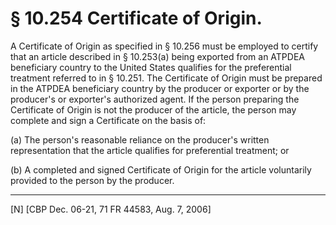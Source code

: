# § 10.254   Certificate of Origin.

A Certificate of Origin as specified in § 10.256 must be employed to certify that an article described in § 10.253(a) being exported from an ATPDEA beneficiary country to the United States qualifies for the preferential treatment referred to in § 10.251. The Certificate of Origin must be prepared in the ATPDEA beneficiary country by the producer or exporter or by the producer's or exporter's authorized agent. If the person preparing the Certificate of Origin is not the producer of the article, the person may complete and sign a Certificate on the basis of:


(a) The person's reasonable reliance on the producer's written representation that the article qualifies for preferential treatment; or


(b) A completed and signed Certificate of Origin for the article voluntarily provided to the person by the producer.



---

[N] [CBP Dec. 06-21, 71 FR 44583, Aug. 7, 2006]




